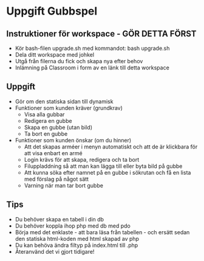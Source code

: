 # Uppgift Gubbspel

## Instruktioner för workspace - GÖR DETTA FÖRST
- Kör bash-filen upgrade.sh med kommandot: 
    bash upgrade.sh
- Dela ditt workspace med johkel
- Utgå från filerna du fick och skapa nya efter behov
- Inlämning på Classroom i form av en länk till detta workspace

## Uppgift
- Gör om den statiska sidan till dynamisk
- Funktioner som kunden kräver (grundkrav)
    - Visa alla gubbar
    - Redigera en gubbe
    - Skapa en gubbe (utan bild)
    - Ta bort en gubbe
- Funktioner som kunden önskar (om du hinner)
    - Att det skapas arméer i menyn automatiskt och att de är klickbara för att visa enbart en armé
    - Login krävs för att skapa, redigera och ta bort
    - Filuppladdning så att man kan lägga till eller byta bild på gubbe
    - Att kunna söka efter namnet på en gubbe i sökrutan och få en lista med förslag på något sätt
    - Varning när man tar bort gubbe
  

## Tips
- Du behöver skapa en tabell i din db
- Du behöver koppla ihop php med db med pdo
- Börja med det enklaste - att bara läsa från tabellen - och ersätt sedan den statiska html-koden med html skapad av php
- Du kan behöva ändra filtyp på index.html till .php
- Återanvänd det vi gjort tidigare!
